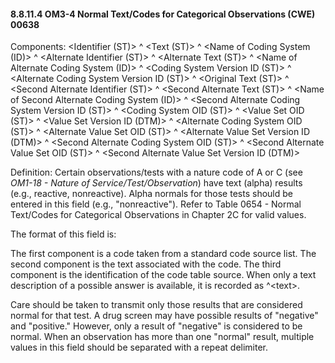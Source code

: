 #### 8.8.11.4 OM3-4 Normal Text/Codes for Categorical Observations (CWE) 00638

Components: &lt;Identifier (ST)> ^ &lt;Text (ST)> ^ &lt;Name of Coding System (ID)> ^ &lt;Alternate Identifier (ST)> ^ &lt;Alternate Text (ST)> ^ &lt;Name of Alternate Coding System (ID)> ^ &lt;Coding System Version ID (ST)> ^ &lt;Alternate Coding System Version ID (ST)> ^ &lt;Original Text (ST)> ^ &lt;Second Alternate Identifier (ST)> ^ &lt;Second Alternate Text (ST)> ^ &lt;Name of Second Alternate Coding System (ID)> ^ &lt;Second Alternate Coding System Version ID (ST)> ^ &lt;Coding System OID (ST)> ^ &lt;Value Set OID (ST)> ^ &lt;Value Set Version ID (DTM)> ^ &lt;Alternate Coding System OID (ST)> ^ &lt;Alternate Value Set OID (ST)> ^ &lt;Alternate Value Set Version ID (DTM)> ^ &lt;Second Alternate Coding System OID (ST)> ^ &lt;Second Alternate Value Set OID (ST)> ^ &lt;Second Alternate Value Set Version ID (DTM)>

Definition: Certain observations/tests with a nature code of A or C (see _OM1-18 - Nature of Service/Test/Observation_) have text (alpha) results (e.g., reactive, nonreactive). Alpha normals for those tests should be entered in this field (e.g., "nonreactive"). Refer to Table 0654 - Normal Text/Codes for Categorical Observations in Chapter 2C for valid values.

The format of this field is:

The first component is a code taken from a standard code source list. The second component is the text associated with the code. The third component is the identification of the code table source. When only a text description of a possible answer is available, it is recorded as ^&lt;text>.

Care should be taken to transmit only those results that are considered normal for that test. A drug screen may have possible results of "negative" and "positive." However, only a result of "negative" is considered to be normal. When an observation has more than one "normal" result, multiple values in this field should be separated with a repeat delimiter.
